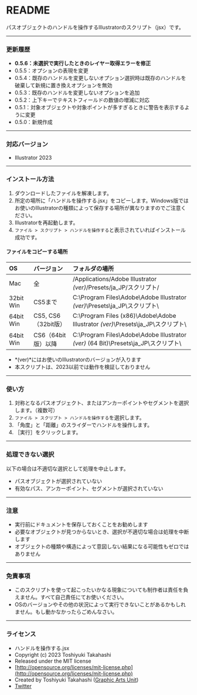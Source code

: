 # README

パスオブジェクトのハンドルを操作するIllustratorのスクリプト（jsx）です。

-----

### 更新履歴

* **0.5.6：未選択で実行したときのレイヤー取得エラーを修正**
* 0.5.5：オプションの表現を変更
* 0.5.4：既存のハンドルを変更しないオプション選択時は既存のハンドルを破棄して新規に置き換えオプションを無効
* 0.5.3：既存のハンドルを変更しないオプションを追加
* 0.5.2：上下キーでテキストフィールドの数値の増減に対応
* 0.5.1：対象オブジェクトや対象ポイントが多すぎるときに警告を表示するように変更
* 0.5.0：新規作成

-----

### 対応バージョン

* Illustrator 2023

-----

### インストール方法

1. ダウンロードしたファイルを解凍します。
2. 所定の場所に「ハンドルを操作する.jsx」をコピーします。Windows版ではお使いのIllustratorの種類によって保存する場所が異なりますのでご注意ください。
3. Illustratorを再起動します。
4. `ファイル > スクリプト > ハンドルを操作する`と表示されていればインストール成功です。

#### ファイルをコピーする場所

| OS | バージョン | フォルダの場所 |
|:-----|:-----|:-----|
| Mac | 全 | /Applications/Adobe Illustrator *(ver)*/Presets/ja_JP/スクリプト/ |
| 32bit Win | CS5まで | C:\Program Files\Adobe\Adobe Illustrator *(ver)*\Presets\ja_JP\スクリプト\ |
| 64bit Win | CS5, CS6（32bit版） | C:\Program Files (x86)\Adobe\Adobe Illustrator *(ver)*\Presets\ja_JP\スクリプト\ |
| 64bit Win | CS6（64bit版）以降 | C:\Program Files\Adobe\Adobe Illustrator *(ver)* (64 Bit)\Presets\ja_JP\スクリプト\ |

* *(ver)*にはお使いのIllustratorのバージョンが入ります
* 本スクリプトは、2023以前では動作を検証しておりません

-----

### 使い方

1. 対称となるパスオブジェクト、またはアンカーポイントやセグメントを選択します。（複数可）
2. `ファイル > スクリプト > ハンドルを操作する`を選択します。
3. 「角度」と「距離」のスライダーでハンドルを操作します。
4. ［実行］をクリックします。

-----

### 処理できない選択

以下の場合は不適切な選択として処理を中止します。

* パスオブジェクトが選択されていない
* 有効なパス、アンカーポイント、セグメントが選択されていない

-----

### 注意

* 実行前にドキュメントを保存しておくことをお勧めします
* 必要なオブジェクトが見つからないとき、選択が不適切な場合は処理を中断します
* オブジェクトの種類や構造によって意図しない結果になる可能性もゼロではありません

-----

### 免責事項

* このスクリプトを使って起こったいかなる現象についても制作者は責任を負えません。すべて自己責任にてお使いください。
* OSのバージョンやその他の状況によって実行できないことがあるかもしれません。もし動かなかったらごめんなさい。

-----

### ライセンス

* ハンドルを操作する.jsx
* Copyright (c) 2023 Toshiyuki Takahashi
* Released under the MIT license
* [http://opensource.org/licenses/mit-license.php](http://opensource.org/licenses/mit-license.php)
* Created by Toshiyuki Takahashi ([Graphic Arts Unit](http://www.graphicartsunit.com/))
* [Twitter](https://twitter.com/gautt)
